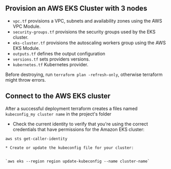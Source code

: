 ## Provision an AWS EKS Cluster with 3 nodes

* `vpc.tf` provisions a VPC, subnets and availability zones using the AWS VPC Module.
* `security-groups.tf` provisions the security groups used by the EKS cluster.
* `eks-cluster.tf` provisions the autoscaling workers group using the AWS EKS Module.
* `outputs.tf` defines the output configuration
* `versions.tf` sets providers versions.
*  `kubernetes.tf` Kubernetes provider.
  
Before destroying, run `terraform plan -refresh-only`, otherwise terraform might throw errors.





## Connect to the AWS EKS cluster

After a successful deployment terraform creates a files named `kubeconfig_my cluster name` in the project's folder 

* Check the current identity to verify that you're using the correct credentials that have permissions for the Amazon EKS cluster:


`aws sts get-caller-identity`
```
* Create or update the kubeconfig file for your cluster:


`aws eks --region region update-kubeconfig --name cluster-name`
```


